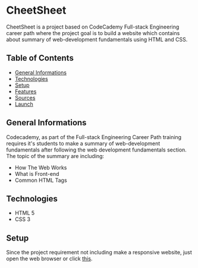 # **CheetSheet**
CheetSheet is a project based on CodeCademy Full-stack Engineering career path where the project goal is to build a website which contains about summary of web-development fundamentals using HTML and CSS.

## Table of Contents
- [General Informations](#general-informations)
- [Technologies](#technologies)
- [Setup](#setup)
- [Features](#features)
- [Sources](#sources)
- [Launch](#launch)

## General Informations
Codecademy, as part of the Full-stack Engineering Career Path training requires it's students to make a summary of web-development fundamentals after following the web development fundamentals section. The topic of the summary are including: <br>
- How The Web Works
- What is Front-end
- Common HTML Tags

## Technologies
- HTML 5
- CSS 3

## Setup
Since the project requirement not including make a responsive website, just open the web browser or click [this](https://gabrielallba.github.io/CheetSheet-Project/).
